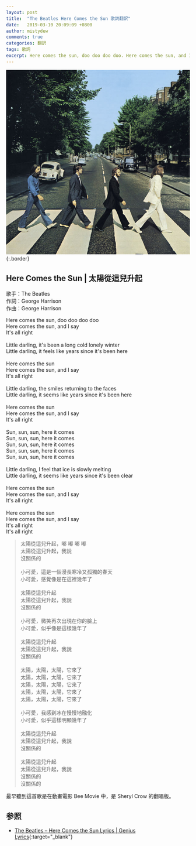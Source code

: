```yaml
---
layout: post
title:  "The Beatles Here Comes the Sun 歌詞翻訳"
date:   2019-03-10 20:09:09 +0800
author: mistydew
comments: true
categories: 翻訳
tags: 歌詞
excerpt: Here comes the sun, doo doo doo doo. Here comes the sun, and I say. It's all right.
---
```

![Abbey Road](/images/cover/misc/Abbey%20Road.jpg){:.border}

## Here Comes the Sun | 太陽從這兒升起

歌手：The Beatles<br>
作詞：George Harrison<br>
作曲：George Harrison

<div class="lyric-original">
<p>
Here comes the sun, doo doo doo doo<br>
Here comes the sun, and I say<br>
It's all right<br>
<br>
Little darling, it's been a long cold lonely winter<br>
Little darling, it feels like years since it's been here<br>
<br>
Here comes the sun<br>
Here comes the sun, and I say<br>
It's all right<br>
<br>
Little darling, the smiles returning to the faces<br>
Little darling, it seems like years since it's been here<br>
<br>
Here comes the sun<br>
Here comes the sun, and I say<br>
It's all right<br>
<br>
Sun, sun, sun, here it comes<br>
Sun, sun, sun, here it comes<br>
Sun, sun, sun, here it comes<br>
Sun, sun, sun, here it comes<br>
Sun, sun, sun, here it comes<br>
<br>
Little darling, I feel that ice is slowly melting<br>
Little darling, it seems like years since it's been clear<br>
<br>
Here comes the sun<br>
Here comes the sun, and I say<br>
It's all right<br>
<br>
Here comes the sun<br>
Here comes the sun, and I say<br>
It's all right<br>
It's all right
</p>
</div>

<div class="lyric-translation">
<blockquote>
太陽從這兒升起，嘟 嘟 嘟 嘟<br>
太陽從這兒升起，我說<br>
沒關係的<br>
<br>
小可愛，這是一個漫長寒冷又孤獨的春天<br>
小可愛，感覺像是在這裡幾年了<br>
<br>
太陽從這兒升起<br>
太陽從這兒升起，我說<br>
沒關係的<br>
<br>
小可愛，微笑再次出現在你的臉上<br>
小可愛，似乎像是這樣幾年了<br>
<br>
太陽從這兒升起<br>
太陽從這兒升起，我說<br>
沒關係的<br>
<br>
太陽，太陽，太陽，它來了<br>
太陽，太陽，太陽，它來了<br>
太陽，太陽，太陽，它來了<br>
太陽，太陽，太陽，它來了<br>
太陽，太陽，太陽，它來了<br>
<br>
小可愛，我感到冰在慢慢地融化<br>
小可愛，似乎這樣明顯幾年了<br>
<br>
太陽從這兒升起<br>
太陽從這兒升起，我說<br>
沒關係的<br>
<br>
太陽從這兒升起<br>
太陽從這兒升起，我說<br>
沒關係的<br>
沒關係的
</blockquote>
</div>

最早聽到這首歌是在動畫電影 Bee Movie 中，是 Sheryl Crow 的翻唱版。

## 参照

* [The Beatles – Here Comes the Sun Lyrics \| Genius Lyrics](https://genius.com/The-beatles-here-comes-the-sun-lyrics){:target="_blank"}
